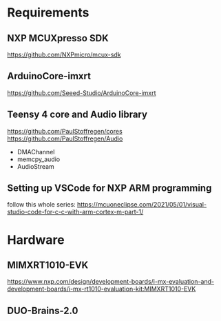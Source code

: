 # Requirements
## NXP MCUXpresso SDK
https://github.com/NXPmicro/mcux-sdk

## ArduinoCore-imxrt 
https://github.com/Seeed-Studio/ArduinoCore-imxrt

## Teensy 4 core and Audio library
https://github.com/PaulStoffregen/cores
https://github.com/PaulStoffregen/Audio
- DMAChannel
- memcpy_audio
- AudioStream

## Setting up VSCode for NXP ARM programming
follow this whole series:
https://mcuoneclipse.com/2021/05/01/visual-studio-code-for-c-c-with-arm-cortex-m-part-1/

# Hardware
## MIMXRT1010-EVK
https://www.nxp.com/design/development-boards/i-mx-evaluation-and-development-boards/i-mx-rt1010-evaluation-kit:MIMXRT1010-EVK

## DUO-Brains-2.0
